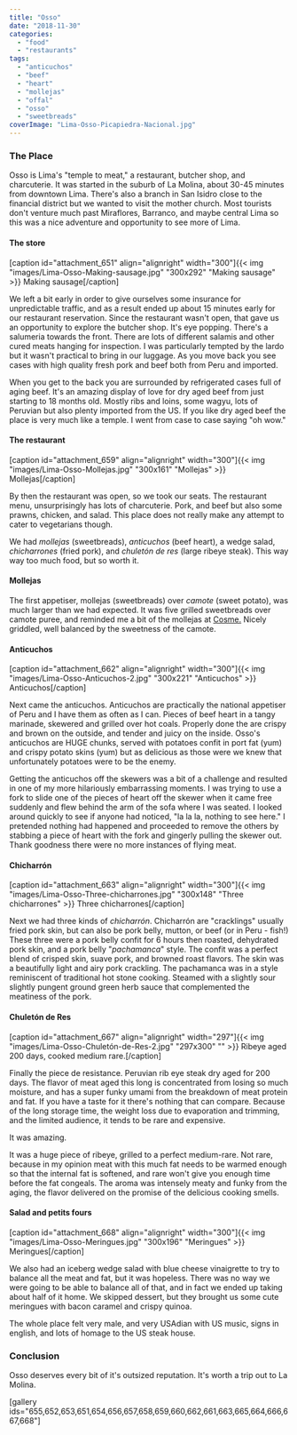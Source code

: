 ```yaml
---
title: "Osso"
date: "2018-11-30"
categories: 
  - "food"
  - "restaurants"
tags: 
  - "anticuchos"
  - "beef"
  - "heart"
  - "mollejas"
  - "offal"
  - "osso"
  - "sweetbreads"
coverImage: "Lima-Osso-Picapiedra-Nacional.jpg"
---
```


### The Place

Osso is Lima's "temple to meat," a restaurant, butcher shop, and charcuterie. It was started in the suburb of La Molina, about 30-45 minutes from downtown Lima. There's also a branch in San Isidro close to the financial district but we wanted to visit the mother church. Most tourists don't venture much past Miraflores, Barranco, and maybe central Lima so this was a nice adventure and opportunity to see more of Lima.

#### The store

\[caption id="attachment\_651" align="alignright" width="300"\]{{< img "images/Lima-Osso-Making-sausage.jpg" "300x292" "Making sausage" >}} Making sausage\[/caption\]

We left a bit early in order to give ourselves some insurance for unpredictable traffic, and as a result ended up about 15 minutes early for our restaurant reservation. Since the restaurant wasn't open, that gave us an opportunity to explore the butcher shop. It's eye popping. There's a salumeria towards the front. There are lots of different salamis and other cured meats hanging for inspection. I was particularly tempted by the lardo but it wasn't practical to bring in our luggage. As you move back you see cases with high quality fresh pork and beef both from Peru and imported.

When you get to the back you are surrounded by refrigerated cases full of aging beef. It's an amazing display of love for dry aged beef from just starting to 18 months old. Mostly ribs and loins, some wagyu, lots of Peruvian but also plenty imported from the US. If you like dry aged beef the place is very much like a temple. I went from case to case saying "oh wow."

#### The restaurant

\[caption id="attachment\_659" align="alignright" width="300"\]{{< img "images/Lima-Osso-Mollejas.jpg" "300x161" "Mollejas" >}} Mollejas\[/caption\]

By then the restaurant was open, so we took our seats. The restaurant menu, unsurprisingly has lots of charcuterie. Pork, and beef but also some prawns, chicken, and salad. This place does not really make any attempt to cater to vegetarians though.

We had _mollejas_ (sweetbreads), _anticuchos_ (beef heart), a wedge salad, _chicharrones_ (fried pork), and _chuletón de res_ (large ribeye steak). This way way too much food, but so worth it.

#### Mollejas

The first appetiser, mollejas (sweetbreads) over _camote_ (sweet potato), was much larger than we had expected. It was five grilled sweetbreads over camote puree, and reminded me a bit of the mollejas at [Cosme.](https://waitwhatsthat.com/cosme/) Nicely griddled, well balanced by the sweetness of the camote.

#### Anticuchos

\[caption id="attachment\_662" align="alignright" width="300"\]{{< img "images/Lima-Osso-Anticuchos-2.jpg" "300x221" "Anticuchos" >}} Anticuchos\[/caption\]

Next came the anticuchos. Anticuchos are practically the national appetiser of Peru and I have them as often as I can. Pieces of beef heart in a tangy marinade, skewered and grilled over hot coals. Properly done the are crispy and brown on the outside, and tender and juicy on the inside. Osso's anticuchos are HUGE chunks, served with potatoes confit in port fat (yum) and crispy potato skins (yum) but as delicious as those were we knew that unfortunately potatoes were to be the enemy.

Getting the anticuchos off the skewers was a bit of a challenge and resulted in one of my more hilariously embarrassing moments. I was trying to use a fork to slide one of the pieces of heart off the skewer when it came free suddenly and flew behind the arm of the sofa where I was seated. I looked around quickly to see if anyone had noticed, "la la la, nothing to see here." I pretended nothing had happened and proceeded to remove the others by stabbing a piece of heart with the fork and gingerly pulling the skewer out. Thank goodness there were no more instances of flying meat.

#### Chicharrón

\[caption id="attachment\_663" align="alignright" width="300"\]{{< img "images/Lima-Osso-Three-chicharrones.jpg" "300x148" "Three chicharrones" >}} Three chicharrones\[/caption\]

Next we had three kinds of _chicharrón_. Chicharrón are "cracklings" usually fried pork skin, but can also be pork belly, mutton, or beef (or in Peru - fish!) These three were a pork belly confit for 6 hours then roasted, dehydrated pork skin, and a pork belly "_pachamanca_" style. The confit was a perfect blend of crisped skin, suave pork, and browned roast flavors. The skin was a beautifully light and airy pork crackling. The pachamanca was in a style reminiscent of traditional hot stone cooking. Steamed with a slightly sour slightly pungent ground green herb sauce that complemented the meatiness of the pork.

#### Chuletón de Res

\[caption id="attachment\_667" align="alignright" width="297"\]{{< img "images/Lima-Osso-Chuletón-de-Res-2.jpg" "297x300" "" >}} Ribeye aged 200 days, cooked medium rare.\[/caption\]

Finally the piece de resistance. Peruvian rib eye steak dry aged for 200 days. The flavor of meat aged this long is concentrated from losing so much moisture, and has a super funky umami from the breakdown of meat protein and fat. If you have a taste for it there's nothing that can compare. Because of the long storage time, the weight loss due to evaporation and trimming, and the limited audience, it tends to be rare and expensive.

It was amazing.

It was a huge piece of ribeye, grilled to a perfect medium-rare. Not rare, because in my opinion meat with this much fat needs to be warmed enough so that the internal fat is softened, and rare won't give you enough time before the fat congeals. The aroma was intensely meaty and funky from the aging, the flavor delivered on the promise of the delicious cooking smells.

#### Salad and petits fours

\[caption id="attachment\_668" align="alignright" width="300"\]{{< img "images/Lima-Osso-Meringues.jpg" "300x196" "Meringues" >}} Meringues\[/caption\]

We also had an iceberg wedge salad with blue cheese vinaigrette to try to balance all the meat and fat, but it was hopeless. There was no way we were going to be able to balance all of that, and in fact we ended up taking about half of it home. We skipped dessert, but they brought us some cute meringues with bacon caramel and crispy quinoa.

The whole place felt very male, and very USAdian with US music, signs in english, and lots of homage to the US steak house.

### Conclusion

Osso deserves every bit of it's outsized reputation. It's worth a trip out to La Molina.

\[gallery ids="655,652,653,651,654,656,657,658,659,660,662,661,663,665,664,666,667,668"\]
